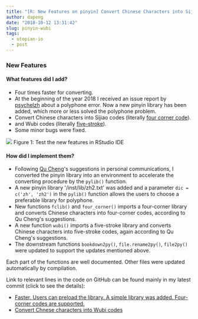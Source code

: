 ```yaml
---
title: "[R: New Features on pinyin] Convert Chinese Characters into Sijiao and Wubi codes"
author: dapeng
date: "2018-10-12 13:31:42"
slug: pinyin-wubi
tags: 
  - utopian-io
  - post
---
```


### New Features

#### What features did I add?

- Four times faster for converting.
- At the beginning of the year 2018 I received an issue report by [psychelzh](https://github.com/pzhaonet/pinyin/issues/3#issue-295041288) about a polyphone error. Now a new pinyin library has been added, which more or less solved the polyphone problem.
- Convert Chinese characters into Sijiao codes (literally [four corner code](https://en.wikipedia.org/wiki/Four-Corner_Method)).
- and Wubi codes (literally [five-stroke](https://en.wikipedia.org/wiki/Wubi_method)).
- Some minor bugs were fixed.

[![](https://cdn.steemitimages.com/DQmRtco1JZ19PSvq8RKGNN8CYxNKzzHqNdtUqqFjam1b2Zz/pinyin-test.jpg)](https://cdn.steemitimages.com/DQmRtco1JZ19PSvq8RKGNN8CYxNKzzHqNdtUqqFjam1b2Zz/pinyin-test.jpg)
Figure 1:  Test the new features in RStudio IDE

#### How did I implement them?

- Following [Qu Cheng](https://github.com/canalcheng)'s suggestions in personal communications, I converted the pinyin library into an environment to accelerate the converting procedure by the `pylib()` function.
- A new pinyin library '/inst/lib/zh2.txt' was added and a parameter `dic = c('zh', 'zh2')` in the `pylib()` function  allows the users to choose a preferable library for  polyphone.
- New functions `fclib()` and `four_corner()` imports a four-corner library and converts Chinese characters into four-corner codes, according to Qu Cheng's suggestions.
- A new function `wubi()` imports a five-stroke library and converts Chinese characters into five-stroke codes, again according to Qu Cheng's suggestions.
- The downstream functions `bookdown2py()`, `file.rename2py()`, `file2py()` were updated to support the updates mentioned above.

Each part of the functions are well documented. Other files were updated automatically by compilation. 

Link to relevant lines in the code on GitHub can be found mainly in my latest commit (click to see the details):

- [Faster. Users can preload the library. A simple library was added. Four-corner codes are supported.](https://github.com/pzhaonet/pinyin/commit/cbdd753a86744debdfccae1ce63c7870d4e808e1)
- [Convert Chnese characters into Wubi codes](https://github.com/pzhaonet/pinyin/commit/59aaf6aea73c6d73aaec9c6dcc38d402f98e06de)


